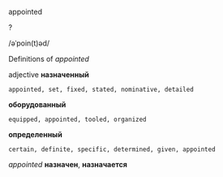 appointed

?

/əˈpoin(t)əd/

Definitions of _appointed_

adjective
**назначенный**

    appointed, set, fixed, stated, nominative, detailed
**оборудованный**

    equipped, appointed, tooled, organized
**определенный**

    certain, definite, specific, determined, given, appointed

_appointed_
**назначен**, **назначается**